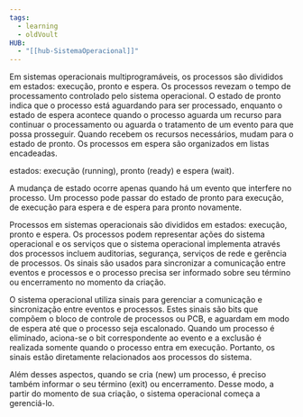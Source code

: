 ```yaml
---
tags:
  - learning
  - oldVoult
HUB:
  - "[[hub-SistemaOperacional]]"
---
```

Em sistemas operacionais multiprogramáveis, os processos são divididos em estados: execução, pronto e espera. Os processos revezam o tempo de processamento controlado pelo sistema operacional. O estado de pronto indica que o processo está aguardando para ser processado, enquanto o estado de espera acontece quando o processo aguarda um recurso para continuar o processamento ou aguarda o tratamento de um evento para que possa prosseguir. Quando recebem os recursos necessários, mudam para o estado de pronto. Os processos em espera são organizados em listas encadeadas.

estados: execução (running), pronto (ready) e espera (wait).

A mudança de estado ocorre apenas quando há um evento que interfere no processo. Um processo pode passar do estado de pronto para execução, de execução para espera e de espera para pronto novamente.

Processos em sistemas operacionais são divididos em estados: execução, pronto e espera. Os processos podem representar ações do sistema operacional e os serviços que o sistema operacional implementa através dos processos incluem auditorias, segurança, serviços de rede e gerência de processos. Os sinais são usados para sincronizar a comunicação entre eventos e processos e o processo precisa ser informado sobre seu término ou encerramento no momento da criação.

O sistema operacional utiliza sinais para gerenciar a comunicação e sincronização entre eventos e processos. Estes sinais são bits que compõem o bloco de controle de processos ou PCB, e aguardam em modo de espera até que o processo seja escalonado. Quando um processo é eliminado, aciona-se o bit correspondente ao evento e a exclusão é realizada somente quando o processo entra em execução. Portanto, os sinais estão diretamente relacionados aos processos do sistema.

Além desses aspectos, quando se cria (new) um processo, é preciso também informar o seu término (exit) ou encerramento. Desse modo, a partir do momento de sua criação, o sistema operacional começa a gerenciá-lo.